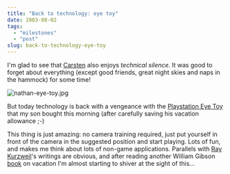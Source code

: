 ```yaml
---
title: "Back to technology: eye toy"
date: 2003-08-02
tags: 
  - "milestones"
  - "post"
slug: back-to-technology-eye-toy
---
```


I'm glad to see that [Carsten](http://radio.weblogs.com/0107211/2003/07/28.html#a141) also enjoys _technical silence_. It was good to forget about everything (except good friends, great night skies and naps in the hammock) for some time!

![nathan-eye-toy.jpg](http://codeconsult.ch/bertrand/archives/images/nathan-eye-toy.jpg)

But today technology is back with a vengeance with the [Playstation Eye Toy](http://www.thunderbolt.be/reviews/viewreview.php?rid=278) that my son bought this morning (after carefully saving his vacation allowance ;-)

This thing is just amazing: no camera training required, just put yourself in front of the camera in the suggested position and start playing. Lots of fun, and makes me think about lots of non-game applications. Parallels with [Ray Kurzweil](http://www.kurzweiltech.com/aboutray.html)'s writings are obvious, and after reading another William Gibson [book](http://www.salon.com/books/review/1999/10/29/gibson/) on vacation I'm almost starting to shiver at the sight of this...
